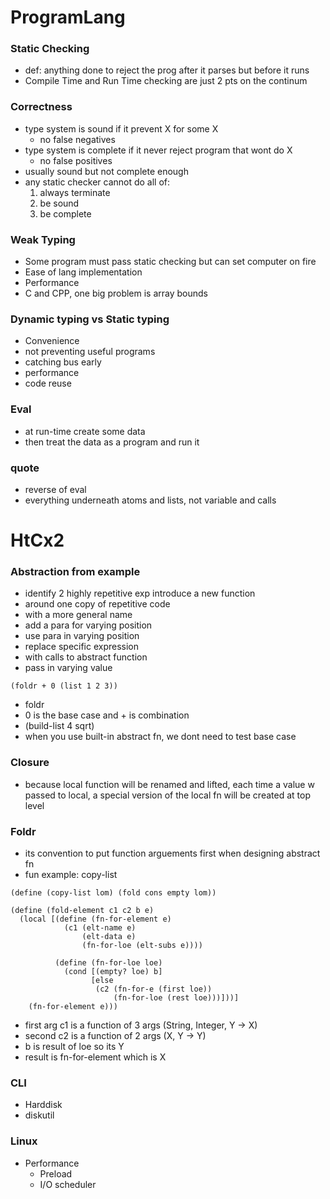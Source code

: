 # ProgramLang
### Static Checking
- def: anything done to reject the prog after it parses but before it runs
- Compile Time and Run Time checking are just 2 pts on the continum
### Correctness
- type system is sound if it prevent X for some X 
  - no false negatives
- type system is complete if it never reject program that wont do X
  - no false positives
- usually sound but not complete enough
- any static checker cannot do all of:
  1. always terminate
  2. be sound
  3. be complete
### Weak Typing
- Some program must pass static checking but can set computer on fire
- Ease of lang implementation
- Performance
- C and CPP, one big problem is array bounds
### Dynamic typing vs Static typing
- Convenience
- not preventing useful programs
- catching bus early
- performance
- code reuse
### Eval
- at run-time create some data
- then treat the data as a program and run it
### quote
- reverse of eval
- everything underneath atoms and lists, not variable and calls

# HtCx2
### Abstraction from example
- identify 2 highly repetitive exp introduce a new function
- around one copy of repetitive code
- with a more general name
- add a para for varying position
- use para in varying position
- replace specific expression
- with calls to abstract function
- pass in varying value

```rkt
(foldr + 0 (list 1 2 3))
```
- foldr
- 0 is the base case and + is combination
- (build-list 4 sqrt)
- when you use built-in abstract fn, we dont need to test base case 
### Closure
- because local function will be renamed and lifted, each time a value w passed to local, a special version of the local fn will be created at top level
### Foldr
- its convention to put function arguements first when designing abstract fn
- fun example: copy-list
```rkt
(define (copy-list lom) (fold cons empty lom))

(define (fold-element c1 c2 b e)
  (local [(define (fn-for-element e)
			(c1 (elt-name e)
				(elt-data e)
				(fn-for-loe (elt-subs e))))

		  (define (fn-for-loe loe)
			(cond [(empty? loe) b]
				  [else
				   (c2 (fn-for-e (first loe))
					   (fn-for-loe (rest loe)))]))]
    (fn-for-element e)))
```
- first arg c1 is a function of 3 args (String, Integer, Y -> X)
- second c2 is a function of 2 args (X, Y -> Y)
- b is result of loe so its Y
- result is fn-for-element which is X
### CLI
- Harddisk
- diskutil
### Linux
- Performance
  - Preload
  - I/O scheduler


